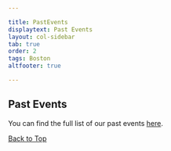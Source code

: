 ```yaml
---

title: PastEvents
displaytext: Past Events
layout: col-sidebar
tab: true
order: 2
tags: Boston
altfooter: true

---
```



## Past Events ##
You can find the full list of our past events [here](https://www.meetup.com/owaspboston/events/past/).

[Back to Top](#past-events)
